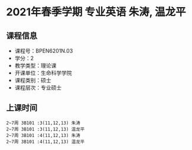 # 2021年春季学期 专业英语 朱涛, 温龙平






## 课程信息

- 课程号：BPEN6201N.03
- 学分：2
- 教学类型：理论课
- 开课单位：生命科学学院
- 课程类别：硕士
- 课程层次：专业硕士

## 上课时间

```
2~7周 3B101 :3(11,12,13) 朱涛
2~7周 3B101 :3(11,12,13) 温龙平
2~7周 3B101 :4(11,12,13) 朱涛
2~7周 3B101 :4(11,12,13) 温龙平
```

